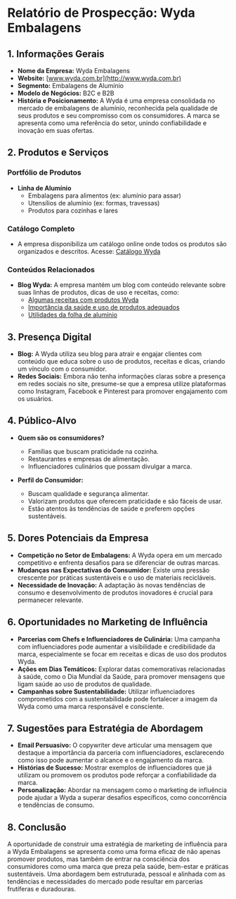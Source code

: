 # Relatório de Prospecção: Wyda Embalagens

## 1. Informações Gerais
- **Nome da Empresa:** Wyda Embalagens
- **Website:** [www.wyda.com.br](http://www.wyda.com.br)
- **Segmento:** Embalagens de Alumínio
- **Modelo de Negócios:** B2C e B2B
- **História e Posicionamento:** A Wyda é uma empresa consolidada no mercado de embalagens de alumínio, reconhecida pela qualidade de seus produtos e seu compromisso com os consumidores. A marca se apresenta como uma referência do setor, unindo confiabilidade e inovação em suas ofertas.

## 2. Produtos e Serviços
### Portfólio de Produtos
- **Linha de Alumínio**
  - Embalagens para alimentos (ex: alumínio para assar)
  - Utensílios de alumínio (ex: formas, travessas)
  - Produtos para cozinhas e lares

### Catálogo Completo
- A empresa disponibiliza um catálogo online onde todos os produtos são organizados e descritos. Acesse: [Catálogo Wyda](https://www.wyda.com.br/catalogo/)

### Conteúdos Relacionados
- **Blog Wyda:** A empresa mantém um blog com conteúdo relevante sobre suas linhas de produtos, dicas de uso e receitas, como:
  - [Algumas receitas com produtos Wyda](https://www.wyda.com.br/blog/macarrao-wyda-flor-ditalia)
  - [Importância da saúde e uso de produtos adequados](https://www.wyda.com.br/blog/saude-em-primeiro-lugar)
  - [Utilidades da folha de alumínio](https://www.wyda.com.br/blog/utilidades-da-folha-de-aluminio)

## 3. Presença Digital
- **Blog:** A Wyda utiliza seu blog para atrair e engajar clientes com conteúdo que educa sobre o uso de produtos, receitas e dicas, criando um vínculo com o consumidor.
- **Redes Sociais:** Embora não tenha informações claras sobre a presença em redes sociais no site, presume-se que a empresa utilize plataformas como Instagram, Facebook e Pinterest para promover engajamento com os usuários.

## 4. Público-Alvo
- **Quem são os consumidores?**
  - Famílias que buscam praticidade na cozinha.
  - Restaurantes e empresas de alimentação.
  - Influenciadores culinários que possam divulgar a marca.

- **Perfil do Consumidor:**
  - Buscam qualidade e segurança alimentar.
  - Valorizam produtos que oferecem praticidade e são fáceis de usar.
  - Estão atentos às tendências de saúde e preferem opções sustentáveis.

## 5. Dores Potenciais da Empresa
- **Competição no Setor de Embalagens:** A Wyda opera em um mercado competitivo e enfrenta desafios para se diferenciar de outras marcas.
- **Mudanças nas Expectativas do Consumidor:** Existe uma pressão crescente por práticas sustentáveis e o uso de materiais recicláveis.
- **Necessidade de Inovação:** A adaptação às novas tendências de consumo e desenvolvimento de produtos inovadores é crucial para permanecer relevante.

## 6. Oportunidades no Marketing de Influência
- **Parcerias com Chefs e Influenciadores de Culinária:** Uma campanha com influenciadores pode aumentar a visibilidade e credibilidade da marca, especialmente se focar em receitas e dicas de uso dos produtos Wyda.
- **Ações em Dias Temáticos:** Explorar datas comemorativas relacionadas à saúde, como o Dia Mundial da Saúde, para promover mensagens que ligam saúde ao uso de produtos de qualidade.
- **Campanhas sobre Sustentabilidade:** Utilizar influenciadores comprometidos com a sustentabilidade pode fortalecer a imagem da Wyda como uma marca responsável e consciente.

## 7. Sugestões para Estratégia de Abordagem
- **Email Persuasivo:** O copywriter deve articular uma mensagem que destaque a importância da parceria com influenciadores, esclarecendo como isso pode aumentar o alcance e o engajamento da marca.
- **Histórias de Sucesso:** Mostrar exemplos de influenciadores que já utilizam ou promovem os produtos pode reforçar a confiabilidade da marca.
- **Personalização:** Abordar na mensagem como o marketing de influência pode ajudar a Wyda a superar desafios específicos, como concorrência e tendências de consumo.

## 8. Conclusão
A oportunidade de construir uma estratégia de marketing de influência para a Wyda Embalagens se apresenta como uma forma eficaz de não apenas promover produtos, mas também de entrar na consciência dos consumidores como uma marca que preza pela saúde, bem-estar e práticas sustentáveis. Uma abordagem bem estruturada, pessoal e alinhada com as tendências e necessidades do mercado pode resultar em parcerias frutíferas e duradouras.